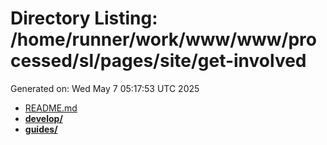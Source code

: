 # Directory Listing: /home/runner/work/www/www/processed/sl/pages/site/get-involved
Generated on: Wed May  7 05:17:53 UTC 2025

- [README.md](README.md)
- **[develop/](develop/)**
- **[guides/](guides/)**

